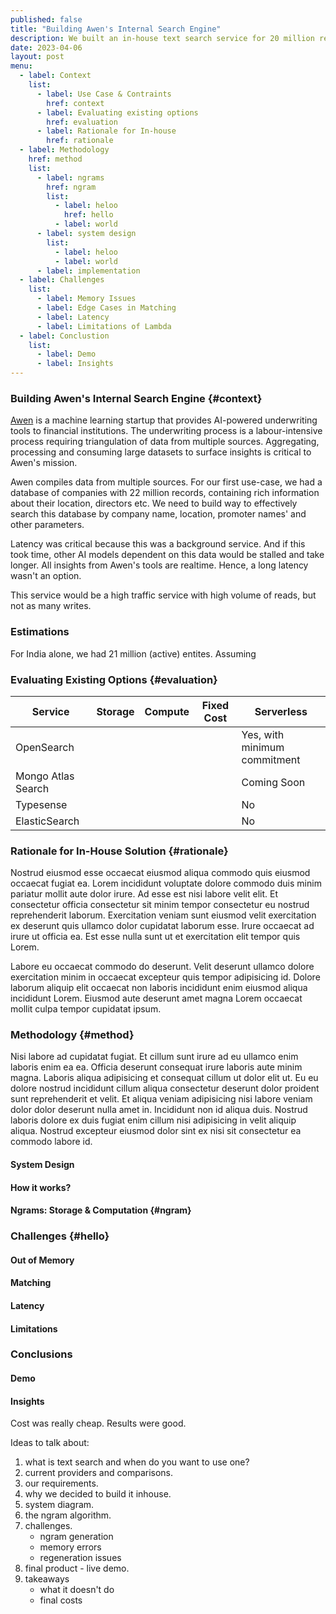 ```yaml
---
published: false
title: "Building Awen's Internal Search Engine"
description: We built an in-house text search service for 20 million records costing less than $1 / month.
date: 2023-04-06
layout: post
menu:
  - label: Context
    list:
      - label: Use Case & Contraints
        href: context
      - label: Evaluating existing options
        href: evaluation
      - label: Rationale for In-house
        href: rationale
  - label: Methodology
    href: method
    list:
      - label: ngrams
        href: ngram
        list:
          - label: heloo
            href: hello
          - label: world
      - label: system design
        list:
          - label: heloo
          - label: world
      - label: implementation
  - label: Challenges
    list:
      - label: Memory Issues
      - label: Edge Cases in Matching
      - label: Latency
      - label: Limitations of Lambda
  - label: Conclustion
    list:
      - label: Demo
      - label: Insights
---
```


### Building Awen's Internal Search Engine {#context}

[Awen](https://awen.finance) is a machine learning startup that provides AI-powered underwriting tools to financial institutions. The underwriting process is a labour-intensive process requiring triangulation of data from multiple sources. Aggregating, processing and consuming large datasets to surface insights is critical to Awen's mission.

Awen compiles data from multiple sources. For our first use-case, we had a database of companies with 22 million records, containing rich information about their location, directors etc. We need to build way to effectively search this database by company name, location, promoter names' and other parameters.

Latency was critical because this was a background service. And if this took time, other AI models dependent on this data would be stalled and take longer. All insights from Awen's tools are realtime. Hence, a long latency wasn't an option.

This service would be a high traffic service with high volume of reads, but not as many writes.

### Estimations

For India alone, we had 21 million (active) entites. Assuming

### Evaluating Existing Options {#evaluation}

| Service            | Storage | Compute | Fixed Cost | Serverless                   |
| ------------------ | ------- | ------- | ---------- | ---------------------------- |
| OpenSearch         |         |         |            | Yes, with minimum commitment |
| Mongo Atlas Search |         |         |            | Coming Soon                  |
| Typesense          |         |         |            | No                           |
| ElasticSearch      |         |         |            | No                           |

### Rationale for In-House Solution {#rationale}

Nostrud eiusmod esse occaecat eiusmod aliqua commodo quis eiusmod occaecat fugiat ea. Lorem incididunt voluptate dolore commodo duis minim pariatur mollit aute dolor irure. Ad esse est nisi labore velit elit. Et consectetur officia consectetur sit minim tempor consectetur eu nostrud reprehenderit laborum. Exercitation veniam sunt eiusmod velit exercitation ex deserunt quis ullamco dolor cupidatat laborum esse. Irure occaecat ad irure ut officia ea. Est esse nulla sunt ut et exercitation elit tempor quis Lorem.

Labore eu occaecat commodo do deserunt. Velit deserunt ullamco dolore exercitation minim in occaecat excepteur quis tempor adipisicing id. Dolore laborum aliquip elit occaecat non laboris incididunt enim eiusmod aliqua incididunt Lorem. Eiusmod aute deserunt amet magna Lorem occaecat mollit culpa tempor cupidatat ipsum.

### Methodology {#method}

Nisi labore ad cupidatat fugiat. Et cillum sunt irure ad eu ullamco enim laboris enim ea ea. Officia deserunt consequat irure laboris aute minim magna. Laboris aliqua adipisicing et consequat cillum ut dolor elit ut. Eu eu dolore nostrud incididunt cillum aliqua consectetur deserunt dolor proident sunt reprehenderit et velit. Et aliqua veniam adipisicing nisi labore veniam dolor dolor deserunt nulla amet in. Incididunt non id aliqua duis. Nostrud laboris dolore ex duis fugiat enim cillum nisi adipisicing in velit aliquip aliqua. Nostrud excepteur eiusmod dolor sint ex nisi sit consectetur ea commodo labore id.

#### System Design

#### How it works?

#### Ngrams: Storage & Computation {#ngram}

### Challenges {#hello}

#### Out of Memory

#### Matching

#### Latency

#### Limitations

### Conclusions

#### Demo

#### Insights

Cost was really cheap.
Results were good.

Ideas to talk about:

1. what is text search and when do you want to use one?
2. current providers and comparisons.
3. our requirements.
4. why we decided to build it inhouse.
5. system diagram.
6. the ngram algorithm.
7. challenges.
   - ngram generation
   - memory errors
   - regeneration issues
8. final product - live demo.
9. takeaways
   - what it doesn't do
   - final costs
